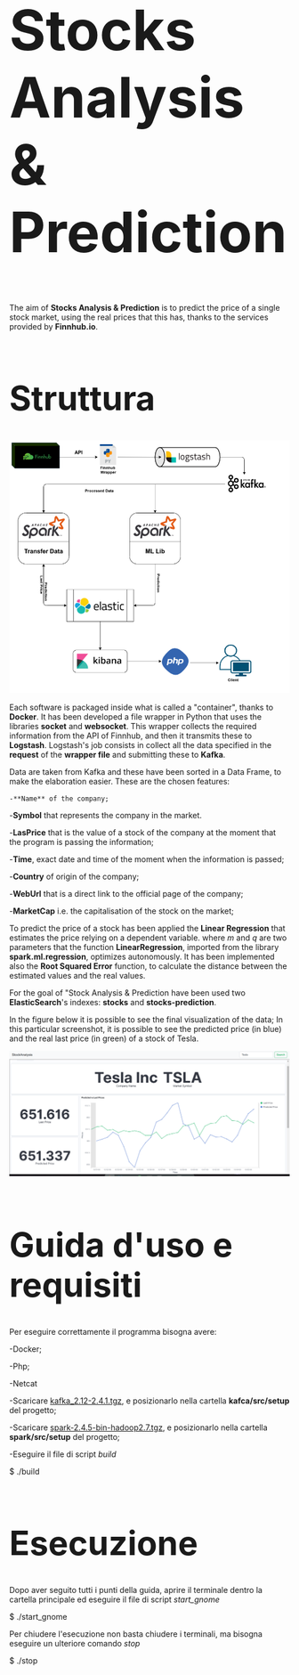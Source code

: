 <h1 style="font-size:100px">Stocks Analysis & Prediction</h1>

The aim of **Stocks Analysis \& Prediction** is to predict the price of a single stock market, using the real prices that this has, thanks to the services provided by **Finnhub.io**.

<h1 style="font-size:60px">Struttura</h1>

![alt text](doc/diagram.png?raw=true)

Each software is packaged inside what is called a "container", thanks to **Docker**.
It has been developed a file wrapper in Python that uses the libraries **socket** and **websocket**. This wrapper collects the required information from the API of Finnhub, and then it transmits these to **Logstash**.
Logstash's job consists in collect all the data specified in the **request** of the **wrapper file** and submitting these to **Kafka**.

Data are taken from Kafka and these have been sorted in a Data Frame, to make the elaboration easier. These are the chosen features:

    -**Name** of the company;

-**Symbol** that represents the company in the market.

-**LasPrice** that is the value of a stock of the company at the moment that the program is passing the information;

-**Time**, exact date and time of the moment when the information is passed;

-**Country** of origin of the company;

-**WebUrl** that is a direct link to the official page of the company;

-**MarketCap** i.e. the capitalisation of the stock on the market;

To predict the price of a stock has been applied the **Linear Regression** that estimates the price relying on a dependent variable.
where $m$ and $q$ are two parameters that the function **LinearRegression**, imported from the library **spark.ml.regression**, optimizes autonomously.
It has been implemented also the **Root Squared Error** function, to calculate the distance between the estimated values and the real values.

For the goal of "Stock Analysis \& Prediction have been used two **ElasticSearch**'s indexes: **stocks** and **stocks-prediction**.

In the figure below it is possible to see the final visualization of the data; In this particular screenshot, it is possible to see the predicted price (in blue) and the real last price (in green) of a stock of Tesla. 

![alt text](doc/Screenshot_dashboard.png?raw=true)

<h1 style="font-size:60px">Guida d'uso e requisiti</h1>

Per eseguire correttamente il programma bisogna avere:

-Docker;

-Php;

-Netcat

-Scaricare [kafka_2.12-2.4.1.tgz](https://drive.google.com/file/d/1MPFeLHL2rLuKNHaG-LnMnCfV5JXyXOQc/view?usp=sharing), e posizionarlo nella cartella **kafca/src/setup** del progetto;

-Scaricare [spark-2.4.5-bin-hadoop2.7.tgz](https://drive.google.com/file/d/18PQVf31rMsvkLAEDDkYlyc6pLEb1pvMR/view?usp=sharing), e posizionarlo nella cartella **spark/src/setup** del progetto;

-Eseguire il file di script *build* 

$ ./build

<h1 style="font-size:60px">Esecuzione</h1>

Dopo aver seguito tutti i punti della guida, aprire il terminale dentro la cartella principale ed eseguire il file di script *start_gnome*

$ ./start_gnome

Per chiudere l'esecuzione non basta chiudere i terminali, ma bisogna eseguire un ulteriore comando *stop*

$ ./stop
